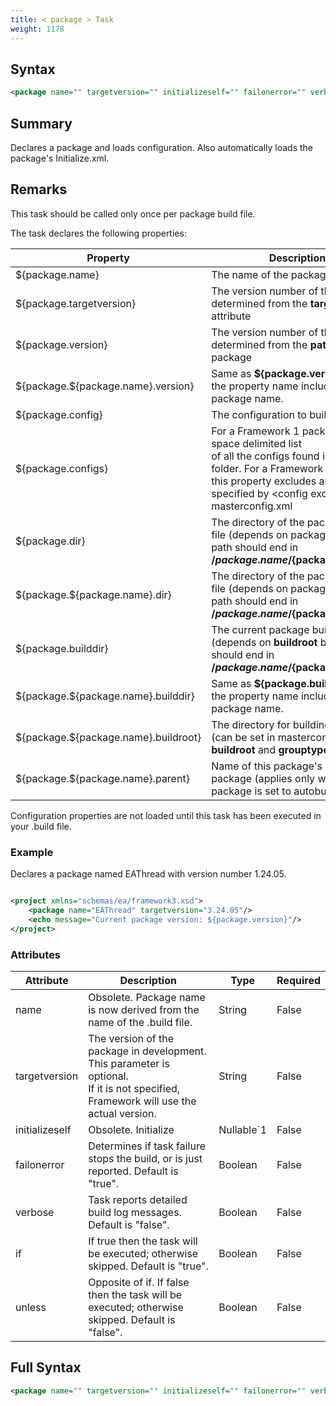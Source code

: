 ```yaml
---
title: < package > Task
weight: 1178
---
```

## Syntax
```xml
<package name="" targetversion="" initializeself="" failonerror="" verbose="" if="" unless="" />
```
## Summary ##
Declares a package and loads configuration. Also automatically loads the package&#39;s Initialize.xml.

## Remarks ##
This task should be called only once per package build file.

The task declares the following properties:

Property |Description |
--- |--- |
| ${package.name} | The name of the package. | 
| ${package.targetversion} | The version number of the package, determined from the **targetversion** attribute | 
| ${package.version} | The version number of the package, determined from the **path** to the package | 
| ${package.${package.name}.version} | Same as **${package.version}** but the property name includes the package name. | 
| ${package.config} | The configuration to build. | 
| ${package.configs} | For a Framework 1 package, it&#39;s a space delimited list<br>of all the configs found in the config folder.  For a Framework 2 package, this property excludes any configs<br>specified by &lt;config excludes&gt; in masterconfig.xml | 
| ${package.dir} | The directory of the package build file (depends on packageroot(s) but path should end in **/${package.name}/${package.version}**. | 
| ${package.${package.name}.dir} | The directory of the package build file (depends on packageroot(s) but path should end in **/${package.name}/${package.version}**. | 
| ${package.builddir} | The current package build directory (depends on **buildroot** but path should end in **/${package.name}/${package.version}**. | 
| ${package.${package.name}.builddir} | Same as **${package.builddir}** but the property name includes the package name. | 
| ${package.${package.name}.buildroot} | The directory for building binaries (can be set in masterconfig.xml via **buildroot** and **grouptype**) . | 
| ${package.${package.name}.parent} | Name of this package&#39;s parent package (applies only when this package is set to autobuildclean). | 

Configuration properties are not loaded until this task has been executed in your .build file.



### Example ###
Declares a package named EAThread with version number 1.24.05.


```xml

<project xmlns="schemas/ea/framework3.xsd">
    <package name="EAThread" targetversion="3.24.05"/>
    <echo message="Current package version: ${package.version}"/>
</project>
```



### Attributes
| Attribute | Description | Type | Required |
| --------- | ----------- | ---- | -------- |
| name | Obsolete. Package name is now derived from the name of the .build file. | String | False |
| targetversion | The version of the package in development. This parameter is optional.<br>If it is not specified, Framework will use the actual version. | String | False |
| initializeself | Obsolete. Initialize | Nullable`1 | False |
| failonerror | Determines if task failure stops the build, or is just reported. Default is &quot;true&quot;. | Boolean | False |
| verbose | Task reports detailed build log messages.  Default is &quot;false&quot;. | Boolean | False |
| if | If true then the task will be executed; otherwise skipped. Default is &quot;true&quot;. | Boolean | False |
| unless | Opposite of if.  If false then the task will be executed; otherwise skipped. Default is &quot;false&quot;. | Boolean | False |

## Full Syntax
```xml
<package name="" targetversion="" initializeself="" failonerror="" verbose="" if="" unless="" />
```

